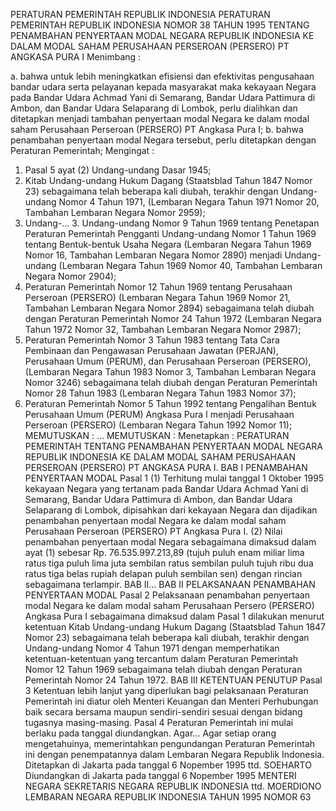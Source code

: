  PERATURAN PEMERINTAH REPUBLIK INDONESIA PERATURAN PEMERINTAH REPUBLIK INDONESIA NOMOR 38 TAHUN 1995 TENTANG PENAMBAHAN PENYERTAAN MODAL NEGARA REPUBLIK INDONESIA KE DALAM MODAL SAHAM PERUSAHAAN PERSEROAN (PERSERO) PT ANGKASA PURA I
Menimbang :

a. bahwa untuk lebih meningkatkan efisiensi dan efektivitas pengusahaan bandar udara serta pelayanan kepada masyarakat maka kekayaan Negara pada Bandar Udara Achmad Yani di Semarang, Bandar Udara Pattimura di Ambon, dan Bandar Udara Selaparang di Lombok, perlu dialihkan dan ditetapkan menjadi tambahan penyertaan modal Negara ke dalam modal saham Perusahaan Perseroan (PERSERO) PT Angkasa Pura I;
b. bahwa penambahan penyertaan modal Negara tersebut, perlu ditetapkan dengan Peraturan Pemerintah;
Mengingat :

1. Pasal 5 ayat (2) Undang-undang Dasar 1945;
2. Kitab Undang-undang Hukum Dagang (Staatsblad Tahun 1847 Nomor 23) sebagaimana telah beberapa kali diubah, terakhir dengan Undang-undang Nomor 4 Tahun 1971, (Lembaran Negara Tahun 1971 Nomor 20, Tambahan Lembaran Negara Nomor 2959);
3. Undang-… 3. Undang-undang Nomor 9 Tahun 1969 tentang Penetapan Peraturan Pemerintah Pengganti Undang-undang Nomor 1 Tahun 1969 tentang Bentuk-bentuk Usaha Negara (Lembaran Negara Tahun 1969 Nomor 16, Tambahan Lembaran Negara Nomor 2890) menjadi Undang-undang (Lembaran Negara Tahun 1969 Nomor 40, Tambahan Lembaran Negara Nomor 2904);
4. Peraturan Pemerintah Nomor 12 Tahun 1969 tentang Perusahaan Perseroan (PERSERO) (Lembaran Negara Tahun 1969 Nomor 21, Tambahan Lembaran Negara Nomor 2894) sebagaimana telah diubah dengan Peraturan Pemerintah Nomor 24 Tahun 1972 (Lembaran Negara Tahun 1972 Nomor 32, Tambahan Lembaran Negara Nomor 2987);
5. Peraturan Pemerintah Nomor 3 Tahun 1983 tentang Tata Cara Pembinaan dan Pengawasan Perusahaan Jawatan (PERJAN), Perusahaan Umum (PERUM), dan Perusahaan Perseroan (PERSERO), (Lembaran Negara Tahun 1983 Nomor 3, Tambahan Lembaran Negara Nomor 3246) sebagaimana telah diubah dengan Peraturan Pemerintah Nomor 28 Tahun 1983 (Lembaran Negara Tahun 1983 Nomor 37);
6. Peraturan Pemerintah Nomor 5 Tahun 1992 tentang Pengalihan Bentuk Perusahaan Umum (PERUM) Angkasa Pura I menjadi Perusahaan Perseroan (PERSERO) (Lembaran Negara Tahun 1992 Nomor 11);
MEMUTUSKAN :
 …
MEMUTUSKAN :
 Menetapkan : PERATURAN PEMERINTAH TENTANG PENAMBAHAN PENYERTAAN MODAL NEGARA REPUBLIK INDONESIA KE DALAM MODAL SAHAM PERUSAHAAN PERSEROAN (PERSERO) PT ANGKASA PURA I.
BAB I PENAMBAHAN PENYERTAAN MODAL
Pasal 1
(1) Terhitung mulai tanggal 1 Oktober 1995 kekayaan Negara yang tertanam pada Bandar Udara Achmad Yani di Semarang, Bandar Udara Pattimura di Ambon, dan Bandar Udara Selaparang di Lombok, dipisahkan dari kekayaan Negara dan dijadikan penambahan penyertaan modal Negara ke dalam modal saham Perusahaan Perseroan (PERSERO) PT Angkasa Pura I.
(2) Nilai penambahan penyertaan modal Negara sebagaimana dimaksud dalam ayat (1) sebesar Rp. 76.535.997.213,89 (tujuh puluh enam miliar lima ratus tiga puluh lima juta sembilan ratus sembilan puluh tujuh ribu dua ratus tiga belas rupiah delapan puluh sembilan sen) dengan rincian sebagaimana terlampir. BAB II…
BAB II PELAKSANAAN PENAMBAHAN PENYERTAAN MODAL
Pasal 2
Pelaksanaan penambahan penyertaan modal Negara ke dalam modal saham Perusahaan Persero (PERSERO) Angkasa Pura I sebagaimana dimaksud dalam Pasal 1 dilakukan menurut ketentuan Kitab Undang-undang Hukum Dagang (Staatsblad Tahun 1847 Nomor 23) sebagaimana telah beberapa kali diubah, terakhir dengan Undang-undang Nomor 4 Tahun 1971 dengan memperhatikan ketentuan-ketentuan yang tercantum dalam Peraturan Pemerintah Nomor 12 Tahun 1969 sebagaimana telah diubah dengan Peraturan Pemerintah Nomor 24 Tahun 1972.
BAB III KETENTUAN PENUTUP
Pasal 3
Ketentuan lebih lanjut yang diperlukan bagi pelaksanaan Peraturan Pemerintah ini diatur oleh Menteri Keuangan dan Menteri Perhubungan baik secara bersama maupun sendiri-sendiri sesuai dengan bidang tugasnya masing-masing.
Pasal 4
Peraturan Pemerintah ini mulai berlaku pada tanggal diundangkan. Agar…
Agar setiap orang mengetahuinya, memerintahkan pengundangan Peraturan Pemerintah ini dengan penempatannya dalam Lembaran Negara Republik Indonesia. Ditetapkan di Jakarta pada tanggal 6 Nopember 1995 ttd. SOEHARTO Diundangkan di Jakarta pada tanggal 6 Nopember 1995 MENTERI NEGARA SEKRETARIS NEGARA REPUBLIK INDONESIA ttd. MOERDIONO LEMBARAN NEGARA REPUBLIK INDONESIA TAHUN 1995 NOMOR 63
